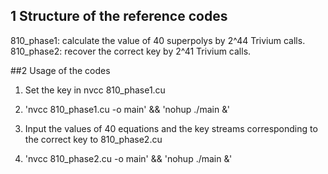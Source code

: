 ## 1 Structure of the reference codes

810_phase1:  calculate the value of 40 superpolys by 2^44 Trivium calls.  
810_phase2:  recover the correct key by 2^41 Trivium calls.


##2 Usage of the codes 
1. Set the key in nvcc 810_phase1.cu

2. 'nvcc 810_phase1.cu -o main'  &&  'nohup ./main &'

3. Input the values of 40 equations and the key streams corresponding to the correct key to 810_phase2.cu

4. 'nvcc 810_phase2.cu -o main'  &&  'nohup ./main &'
